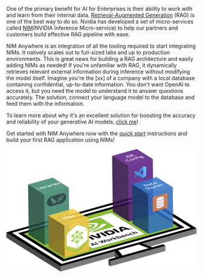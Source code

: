 One of the primary benefit for AI for Enterprises is their ability to work with and learn from their internal data. [Retrieval-Augmented Generation](https://blogs.nvidia.com/blog/what-is-retrieval-augmented-generation/) (RAG) is one of the best way to do so. Nvidia has developed a set of micro-services called [NIM](https://docs.nvidia.com/nim/large-language-models/latest/introduction.html#:~:text=NVIDIA%20NIM%20is%20a%20set,to%20inference%20with%20unparalleled%20performance)(NVIDIA Inference Micro-service) to help our partners and customers build effective RAG pipeline with ease. 

NIM Anywhere is an integration of all the tooling required to start integrating NIMs. It natively scales out to full-sized labs and up to production environments. This is great news for building a RAG architecture and easily adding NIMs as needed! If you're unfamiliar with RAG, it dynamically retrieves relevant
external information during inference without modifying the model
itself. Imagine you're the [xx] of a company with a local database containing confidential, up-to-date information. You don’t want OpenAI to access it, but you need the model to understand it to answer questions accurately. The solution, connect your language model to the database and feed them with the information. 

To learn more about why it's an excellent solution for boosting the accuracy and reliability of your generative AI models, [click me](https://blogs.nvidia.com/blog/what-is-retrieval-augmented-generation/)!

Get started with NIM Anywhere now with the [quick start](#quick-start) instructions and build your first RAG application using NIMs!

![NIM Anywhere Screenshot](_static/nim-anywhere.png)
